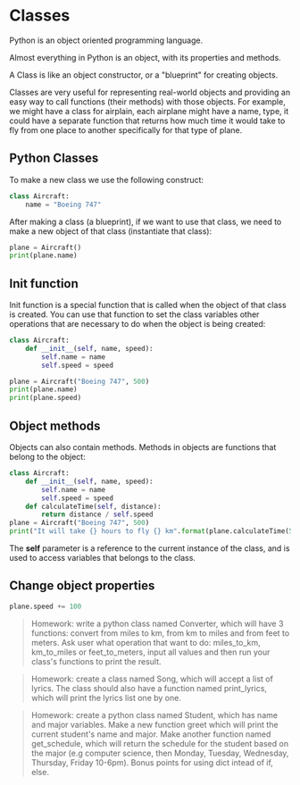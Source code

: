 # Classes

Python is an object oriented programming language.

Almost everything in Python is an object, with its properties and methods.

A Class is like an object constructor, or a "blueprint" for creating objects.

Classes are very useful for representing real-world objects and providing an easy way to call functions (their methods) with those objects. For example, we might have a class for airplain, each airplane might have a name, type, it could have a separate function that returns how much time it would take to fly from one place to another specifically for that type of plane.

## Python Classes
To make a new class we use the following construct:
```python
class Aircraft:
    name = "Boeing 747"
```

After making a class (a blueprint), if we want to use that class, we need to make a new object of that class (instantiate that class):
```python
plane = Aircraft()
print(plane.name)
```

## Init function
Init function is a special function that is called when the object of that class is created. You can use that function to set the class variables other operations that are necessary to do when the object is being created:
```python
class Aircraft:
    def __init__(self, name, speed):
        self.name = name
        self.speed = speed

plane = Aircraft("Boeing 747", 500)
print(plane.name)
print(plane.speed)
```

## Object methods
Objects can also contain methods. Methods in objects are functions that belong to the object:
```python
class Aircraft:
    def __init__(self, name, speed):
        self.name = name
        self.speed = speed
    def calculateTime(self, distance):
        return distance / self.speed
plane = Aircraft("Boeing 747", 500)
print("It will take {} hours to fly {} km".format(plane.calculateTime(5000), 5000))
```
The **self** parameter is a reference to the current instance of the class, and is used to access variables that belongs to the class.

## Change object properties
```python
plane.speed += 100
```

> Homework: write a python class named Converter, which will have 3 functions: convert from miles to km, from km to miles and from feet to meters. Ask user what operation that want to do: miles_to_km, km_to_miles or feet_to_meters, input all values and then run your class's functions to print the result.

> Homework: create a class named Song, which will accept a list of lyrics. The class should also have a function named print_lyrics, which will print the lyrics list one by one.

> Homework: create a python class named Student, which has name and major variables. Make a new function greet which will print the current student's name and major. Make another function named get_schedule, which will return the schedule for the student based on the major (e.g computer science, then Monday, Tuesday, Wednesday, Thursday, Friday 10-6pm). Bonus points for using dict intead of if, else.
